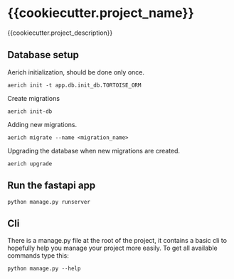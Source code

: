 # {{cookiecutter.project_name}}

{{cookiecutter.project_description}}

## Database setup

Aerich initialization, should be done only once.

```shell
aerich init -t app.db.init_db.TORTOISE_ORM
```

Create migrations

```shell
aerich init-db
```

Adding new migrations.

```shell
aerich migrate --name <migration_name>
```

Upgrading the database when new migrations are created.

```shell
aerich upgrade
```

## Run the fastapi app

```shell
python manage.py runserver
```

## Cli

There is a manage.py file at the root of the project, it contains a basic cli to hopefully
help you manage your project more easily. To get all available commands type this:

```shell
python manage.py --help
```

